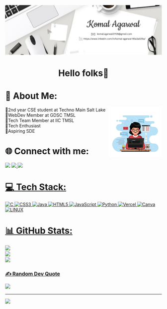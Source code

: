 <div align=center><img src="./header.png"/></div>

<h1 align="center">Hello folks👋</h1>
<!-- <img src="./about.jpg" alt="me" height=230px align="right"> -->

# 💫 About Me:
<img src="./about.jpg" alt="me" height=160px align="right">
🔹2nd year CSE student at Techno Main Salt Lake<br>🔹WebDev Member at GDSC TMSL<br>🔹Tech Team Member at IIC TMSL<br>🔹Tech Enthusiast<br>🔹Aspiring SDE

# 🌐 Connect with me:
<a href="http://www.linkedin.com/in/komal-agarwal-95a3a026a" alt="Komal Agarwal | LinkedIn"><img src="https://img.icons8.com/fluent/48/000000/linkedin.png" ></a>
<a href="mailto:komal.agarwal0709@gmail.com" alt="Komal Agarwal | Gmail"><img src="https://img.icons8.com/fluent/48/000000/gmail.png">
<a href="https://auth.geeksforgeeks.org/user/komalagars3zm" alt="Komal Agarwal | GeeksforGeeks"><img src="https://img.icons8.com/color/48/000000/GeeksforGeeks.png"/>

# 💻 Tech Stack:
![C](https://img.shields.io/badge/c-%2300599C.svg?style=for-the-badge&logo=c&logoColor=white) ![CSS3](https://img.shields.io/badge/css3-%231572B6.svg?style=for-the-badge&logo=css3&logoColor=white) ![Java](https://img.shields.io/badge/java-%23ED8B00.svg?style=for-the-badge&logo=java&logoColor=white) ![HTML5](https://img.shields.io/badge/html5-%23E34F26.svg?style=for-the-badge&logo=html5&logoColor=white) ![JavaScript](https://img.shields.io/badge/javascript-%23323330.svg?style=for-the-badge&logo=javascript&logoColor=%23F7DF1E) ![Python](https://img.shields.io/badge/python-3670A0?style=for-the-badge&logo=python&logoColor=ffdd54) ![Vercel](https://img.shields.io/badge/vercel-%23000000.svg?style=for-the-badge&logo=vercel&logoColor=white) ![Canva](https://img.shields.io/badge/Canva-%2300C4CC.svg?style=for-the-badge&logo=Canva&logoColor=white) ![LINUX](https://img.shields.io/badge/Linux-FCC624?style=for-the-badge&logo=linux&logoColor=black)

# 📊 GitHub Stats:
![](https://github-readme-stats.vercel.app/api?username=komal-agarwal5&theme=tokyonight&hide_border=false&include_all_commits=false&count_private=false)<br/>
![](https://github-readme-streak-stats.herokuapp.com/?user=komal-agarwal5&theme=tokyonight&hide_border=false)<br/>
![](https://github-readme-stats.vercel.app/api/top-langs/?username=komal-agarwal5&theme=tokyonight&hide_border=false&include_all_commits=false&count_private=false&layout=compact)

### ✍️ Random Dev Quote
![](https://quotes-github-readme.vercel.app/api?type=horizontal&theme=radical)

---
[![](https://visitcount.itsvg.in/api?id=komal-agarwal5&icon=0&color=0)](https://visitcount.itsvg.in)
